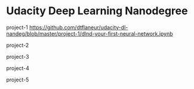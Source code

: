 # Udacity Deep Learning Nanodegree


project-1
https://github.com/dtflaneur/udacity-dl-nandeg/blob/master/project-1/dlnd-your-first-neural-network.ipynb

project-2

project-3

project-4

project-5

